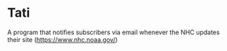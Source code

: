 # Tati

A program that notifies subscribers via email whenever the NHC updates their site (https://www.nhc.noaa.gov/)
